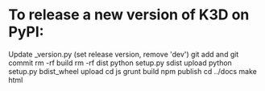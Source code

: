 # To release a new version of K3D on PyPI:

Update _version.py (set release version, remove 'dev')
git add and git commit
rm -rf build
rm -rf dist
python setup.py sdist upload
python setup.py bdist_wheel upload
cd js
grunt build
npm publish
cd ../docs
make html